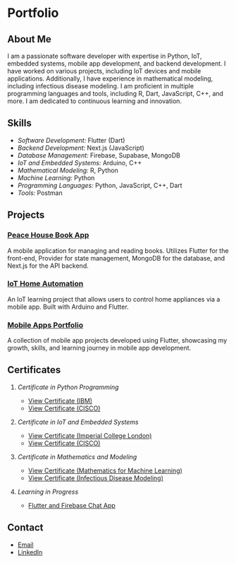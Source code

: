 
# Portfolio

## About Me
I am a passionate software developer with expertise in Python, IoT, embedded systems, mobile app development, and backend development. I have worked on various projects, including IoT devices and mobile applications. Additionally, I have experience in mathematical modeling, including infectious disease modeling. I am proficient in multiple programming languages and tools, including R, Dart, JavaScript, C++, and more. I am dedicated to continuous learning and innovation.

## Skills
- *Software Development:* Flutter (Dart)
- *Backend Development:* Next.js (JavaScript)
- *Database Management:* Firebase, Supabase, MongoDB
- *IoT and Embedded Systems:* Arduino, C++
- *Mathematical Modeling:* R, Python
- *Machine Learning:* Python
- *Programming Languages:* Python, JavaScript, C++, Dart
- *Tools:* Postman

## Projects

### [Peace House Book App](https://github.com/Daniel-techgit/price_app)
A mobile application for managing and reading books. Utilizes Flutter for the front-end, Provider for state management, MongoDB for the database, and Next.js for the API backend.

### [IoT Home Automation](https://github.com/Daniel-techgit?tab=repositories)
An IoT learning project that allows users to control home appliances via a mobile app. Built with Arduino and Flutter.

### [Mobile Apps Portfolio](https://github.com/Daniel-techgit?tab=repositories)
A collection of mobile app projects developed using Flutter, showcasing my growth, skills, and learning journey in mobile app development.

## Certificates

1. *Certificate in Python Programming*
   - [View Certificate (IBM)](https://github.com/Daniel-techgit/Portfolio/blob/main/my%20cert%20from%20price/Python%20for%20Data%20Science%2C%20AI%20%26%20Development.pdf)
   - [View Certificate (CISCO)](https://github.com/Daniel-techgit/Portfolio/blob/main/my%20cert%20from%20price/Python%20for%20Data%20Science%2C%20AI%20%26%20Development.pdf)

2. *Certificate in IoT and Embedded Systems*
   - [View Certificate (Imperial College London)](https://github.com/Daniel-techgit/Portfolio/blob/main/my%20cert%20from%20price/Internet%20of%20things%20Specialization.pdf)
   - [View Certificate (CISCO)](https://github.com/Daniel-techgit/Portfolio/blob/main/my%20cert%20from%20price/DanielAdefisoye-IOT%20FUNDAMENTALS-certificate.pdf)

3. *Certificate in Mathematics and Modeling*
   - [View Certificate (Mathematics for Machine Learning)](https://drive.google.com/file/d/1ghrLmWay7XwkBVLAEzYQIic-sgmxqkgB/view?usp=drive_link)
   - [View Certificate (Infectious Disease Modeling)](https://drive.google.com/file/d/1R4Z90D8ENCCuSWiTEIB0bYbVOPNqL2OA/view?usp=drive_link)
  
4. *Learning in Progress*
   - [Flutter and Firebase Chat App](https://github.com/Daniel-techgit?tab=repositories)

## Contact
- [Email](mailto:adefisoyed@gmail.com)
- [LinkedIn](https://www.linkedin.com/in/daniel-adefisoye)
